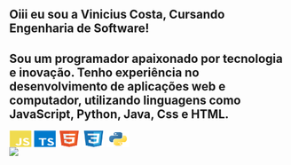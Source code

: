 ## Oiii eu sou a Vinicius Costa, Cursando Engenharia de Software!
 ## Sou um programador apaixonado por tecnologia e inovação. Tenho experiência no desenvolvimento de aplicações web e computador, utilizando linguagens como JavaScript, Python, Java, Css e HTML. 
<div> 
  <img align="center" alt="Rafa-Js" height="30" width="40" src="https://raw.githubusercontent.com/devicons/devicon/master/icons/javascript/javascript-plain.svg">
  <img align="center" alt="Rafa-Ts" height="30" width="40" src="https://raw.githubusercontent.com/devicons/devicon/master/icons/typescript/typescript-plain.svg">
  <img align="center" alt="Rafa-HTML" height="30" width="40" src="https://raw.githubusercontent.com/devicons/devicon/master/icons/html5/html5-original.svg">
  <img align="center" alt="Rafa-CSS" height="30" width="40" src="https://raw.githubusercontent.com/devicons/devicon/master/icons/css3/css3-original.svg">
  <img align="center" alt="Rafa-Python" height="30" width="40" src="https://raw.githubusercontent.com/devicons/devicon/master/icons/python/python-original.svg">
</div>
<picture>
  <source
    srcset="https://github-readme-stats.vercel.app/api?username=ViniciusCosta7&show_icons=true&theme=dark"
    media="(prefers-color-dracula: dark)"
  />
  <source
    srcset="https://github-readme-stats.vercel.app/api?username=ViniciusCosta7&show_icons=true"
    media="(prefers-color-dracula: light), (prefers-color-dracula: no-preference)"
  />
  <img src="https://github-readme-stats.vercel.app/api?username=ViniciusCosta7&show_icons=true" />
</picture>
